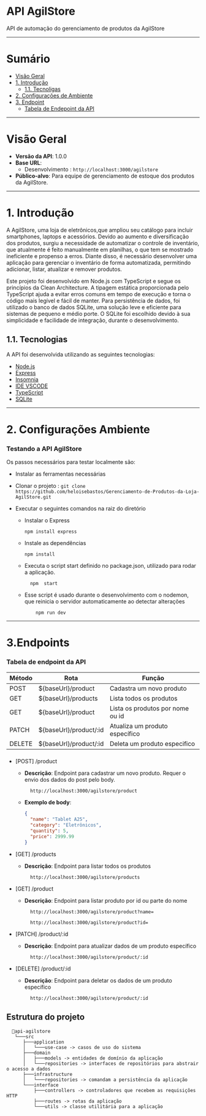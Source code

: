 # API AgilStore
API de automação do gerenciamento de produtos da AgilStore

-----------------------------------------------
# Sumário
* [Visão Geral](#visão-geral)
* [1. Introdução](#introdução)
    * [1.1. Tecnoligas](#tecnologias)
* [2. Configurações de Ambiente ](#2-configurações-ambiente)
* [3. Endpoint ](#3endpoints-da-api)
  * [Tabela de Endepoint da API](#tabela-de-endpoint-da-api)

-----------------------------------------------

# Visão Geral

- **Versão da API**: 1.0.0
- **Base URL**: 
    - Desenvolvimento : `http://localhost:3000/agilstore`     
- **Público-alvo**: Para equipe de gerenciamento de estoque dos produtos da AgilStore.

-----------------------------------------------
# 1. Introdução

A AgilStore, uma loja de eletrônicos,que ampliou seu catálogo para incluir smartphones, laptops e acessórios. Devido ao aumento e diversificação dos produtos, surgiu a necessidade de automatizar o controle de inventário, que atualmente é feito manualmente em planilhas, o que tem se mostrado ineficiente e propenso a erros. Diante disso, é necessário desenvolver uma aplicação para gerenciar o inventário de forma automatizada, permitindo adicionar, listar, atualizar e remover produtos.

Este projeto foi desenvolvido em Node.js com TypeScript e segue os princípios da Clean Architecture. A tipagem estática proporcionada pelo TypeScript ajuda a evitar erros comuns em tempo de execução e torna o código mais legível e fácil de manter. Para persistência de dados, foi utilizado o banco de dados SQLite, uma solução leve e eficiente para sistemas de pequeno e médio porte. O SQLite foi escolhido devido à sua simplicidade e facilidade de integração, durante o desenvolvimento.

## 1.1. Tecnologias

A API foi desenvolvida utilizando as seguintes tecnologias:

- [Node.js](https://nodejs.org/en)
- [Express](https://expressjs.com/)
- [Insomnia](https://insomnia.rest/download)
- [IDE VSCODE](https://code.visualstudio.com/download)
- [TypeScript](https://www.typescriptlang.org/)
- [SQLite](https://www.sqlite.org/) 

-----------------------------------------------
# 2. Configurações Ambiente 
### Testando a API AgilStore

Os passos necessários para testar localmente são:

- Instalar as ferramentas necessárias
- Clonar o projeto : `git clone https://github.com/heloisebastos/Gerenciamento-de-Produtos-da-Loja-AgilStore.git`
- Executar o seguintes comandos na raiz do diretório


  - Instalar o Express
    ````
    npm install express
    ````
  - Instale as dependências
    ````
    npm install
    ````
  - Executa o script start definido no package.json, utilizado para rodar a aplicação. 
    ```plaintext
      npm  start
    ```
  - Esse script é usado durante o desenvolvimento com o nodemon, que reinicia o servidor automaticamente ao detectar alterações
    ```plaintext
        npm run dev
    ```

-----------------------------------------------
  # 3.Endpoints 
   ### Tabela de endpoint da API 
  | Método | Rota                                | Função                                            |
  | ------ | ----------------------------------- | ------------------------------------------------- |
  | POST   | ${baseUrl}/product                 | Cadastra um novo produto              |
  | GET    |${baseUrl}/products              | Lista todos os produtos       |
  | GET    |${baseUrl}/product              | Lista os produtos  por nome ou id      |
  | PATCH    | ${baseUrl}/product/:id   | Atualiza um produto específico       |
  | DELETE    | ${baseUrl}/product/:id        | Deleta um produto especifico       |

###
  - [POST] /product
    - **Descrição**: Endpoint para cadastrar um novo produto. Requer o envio dos dados do post pelo body.

      ```plainttext
        http://localhost:3000/agilstore/product 
      ```
    - **Exemplo de body**:

      ```json
      {
        "name": "Tablet A25",
        "category": "Eletrônicos",
        "quantity": 5,
        "price": 2999.99
      }
      ```
  - [GET] /products
      - **Descrição**: Endpoint para listar todos os produtos

        ```plainttext
          http://localhost:3000/agilstore/products
        ```
  - [GET] /product
      - **Descrição**: Endpoint para listar produto por id ou parte do nome

        ```plainttext
          http://localhost:3000/agilstore/product?name=

          http://localhost:3000/agilstore/product?id=
        ```
  

  - [PATCH] /product/:id
      - **Descrição**: Endpoint para atualizar dados de um produto específico

        ```plainttext
          http://localhost:3000/agilstore/product/:id
        ```
  - [DELETE] /product/:id
      - **Descrição**: Endpoint para deletar os dados de um produto específico

        ```plainttext
          http://localhost:3000/agilstore/product/:id
        ```

## Estrutura do projeto

```plaintext
  📂api-agilstore
   └───src
      ├───application
      │   └───use-case -> casos de uso do sistema
      ├───domain
      │   ├───models -> entidades de domínio da aplicação 
      │   └───repositories -> interfaces de repositórios para abstrair o acesso a dados
      ├───infrastructure
      │   └───repositories -> comandam a persistência da aplicação
      └───interface
          ├───controllers -> controladores que recebem as requisições HTTP
          ├───routes -> rotas da aplicação
          └───utils -> classe utilitária para a aplicação


```
